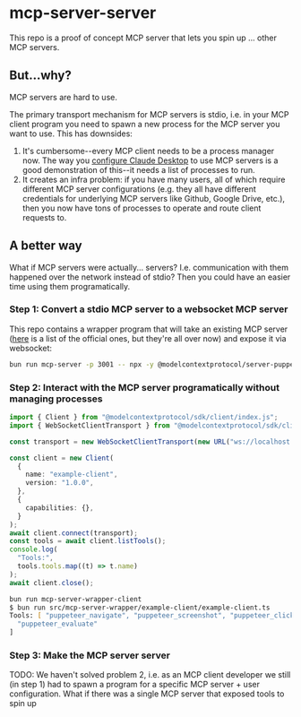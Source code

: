 # mcp-server-server

This repo is a proof of concept MCP server that lets you spin up ... other MCP servers.

## But...why?

MCP servers are hard to use.

The primary transport mechanism for MCP servers is stdio, i.e. in your MCP client program you need to spawn a new process for the MCP server you want to use.
This has downsides:

1. It's cumbersome--every MCP client needs to be a process manager now. The way you [configure Claude Desktop](https://modelcontextprotocol.io/quickstart#installation) to use MCP servers is a good demonstration of this--it needs a list of processes to run.
2. It creates an infra problem: if you have many users, all of which require different MCP server configurations (e.g. they all have different credentials for underlying MCP servers like Github, Google Drive, etc.), then you now have tons of processes to operate and route client requests to.

## A better way

What if MCP servers were actually... servers? I.e. communication with them happened over the network instead of stdio?
Then you could have an easier time using them programatically.

### Step 1: Convert a stdio MCP server to a websocket MCP server

This repo contains a wrapper program that will take an existing MCP server ([here](https://github.com/modelcontextprotocol/servers/tree/main/src/) is a list of the official ones, but they're all over now) and expose it via websocket:

```zsh
bun run mcp-server -p 3001 -- npx -y @modelcontextprotocol/server-puppeteer@latest
```

### Step 2: Interact with the MCP server programatically without managing processes

```typescript
import { Client } from "@modelcontextprotocol/sdk/client/index.js";
import { WebSocketClientTransport } from "@modelcontextprotocol/sdk/client/websocket.js";

const transport = new WebSocketClientTransport(new URL("ws://localhost:3001"));

const client = new Client(
  {
    name: "example-client",
    version: "1.0.0",
  },
  {
    capabilities: {},
  }
);
await client.connect(transport);
const tools = await client.listTools();
console.log(
  "Tools:",
  tools.tools.map((t) => t.name)
);
await client.close();
```

```zsh
bun run mcp-server-wrapper-client
$ bun run src/mcp-server-wrapper/example-client/example-client.ts
Tools: [ "puppeteer_navigate", "puppeteer_screenshot", "puppeteer_click", "puppeteer_fill",
  "puppeteer_evaluate"
]
```

### Step 3: Make the MCP server server

TODO: We haven't solved problem 2, i.e. as an MCP client developer we still (in step 1) had to spawn a program for a specific MCP server + user configuration. What if there was a single MCP server that exposed tools to spin up
